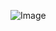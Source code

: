 ![Image](https://www.publicdomainpictures.net/pictures/240000/velka/labrador-retriever-dog-portrait.jpg)

